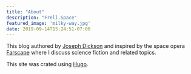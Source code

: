 ```yaml
---
title: "About"
description: "Frell.Space"
featured_image: 'milky-way.jpg'
date: 2019-09-14T15:24:51-07:00
---
```


This blog authored by [Joseph Dickson](joseph-dickson.com/ "Joseph Dickson") and inspired by the space opera [Farscape](https://en.wikipedia.org/wiki/Farscape "Farcape") where I discuss science fiction and related topics.

This site was crated using [Hugo](https://gohugo.io/ "Hugo").

